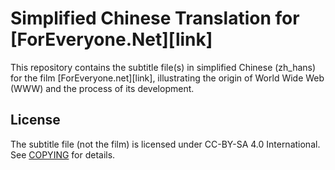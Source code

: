# Simplified Chinese Translation for [ForEveryone.Net][link]

This repository contains the subtitle file(s) in simplified Chinese (zh\_hans) for the film [ForEveryone.net][link], illustrating the origin of World Wide Web (WWW) and the process of its development.

## License

The subtitle file (not the film) is licensed under CC-BY-SA 4.0 International. See [COPYING](COPYING) for details.
